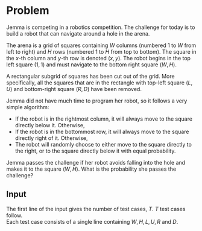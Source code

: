 # Problem

Jemma is competing in a robotics competition. The challenge for today is to build a robot that can navigate around a hole in the arena.

The arena is a grid of squares containing $W$ columns (numbered $1$ to $W$ from left to right) and $H$ rows (numbered $1$ to $H$ from top to bottom). The square in the $x$-th column and $y$-th row is denoted $(x, y)$. The robot begins in the top left square $(1,1)$ and must navigate to the bottom right square $(W, H)$.

A rectangular subgrid of squares has been cut out of the grid. More specifically, all the squares that are in the rectangle with top-left square $(L, U)$ and bottom-right square $(R, D)$ have been removed.

Jemma did not have much time to program her robot, so it follows a very simple algorithm:

- If the robot is in the rightmost column, it will always move to the square directly below it. Otherwise,
- If the robot is in the bottommost row, it will always move to the square directly right of it. Otherwise,
- The robot will randomly choose to either move to the square directly to the right, or to the square directly below it with equal probability.

Jemma passes the challenge if her robot avoids falling into the hole and makes it to the square $(W, H)$. What is the probability she passes the challenge?

## Input

The first line of the input gives the number of test cases, $T$. $T$ test cases follow.  
Each test case consists of a single line containing $W, H, L, U, R$ and $D$.
